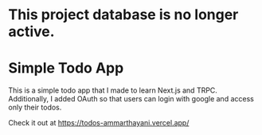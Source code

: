 # This project database is no longer active.
# Simple Todo App
This is a simple todo app that I made to learn Next.js and TRPC. Additionally, I added OAuth so that users can login with google and access only their todos.

Check it out at https://todos-ammarthayani.vercel.app/
